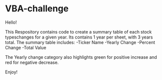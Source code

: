 # VBA-challenge

Hello! 

This Respository contains code to create a summary table of each stock typeschanges for a given year. Its contains 1 year per sheet, with 3 years total. 
The summary table includes:
-Ticker Name 
-Yearly Change
-Percent Change 
-Total Value

The Yearly change category also highlights green for positive increase and red for negative decrease. 

Enjoy! 



